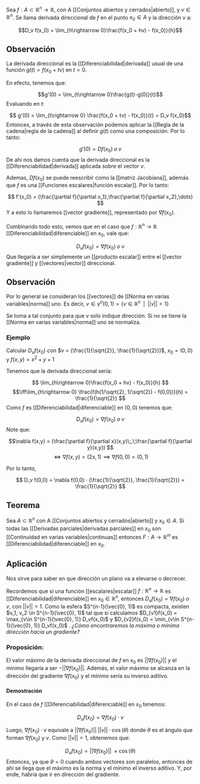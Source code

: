 
Sea $f:A\subset\mathbb{R}^n\rightarrow\mathbb{R}$, con A [[Conjuntos abiertos y cerrados|abierto]], y $v\in\mathbb{R}^n$. Se llama derivada direccional de $f$ en el punto $x_0\in A$ y la dirección $v$ a: 

$$D_v f(x_0) = \lim_{h\rightarrow 0}\frac{f(x_0 + hv) - f(x_0)}{h}$$ 
## Observación 

La derivada direccional es la [[Diferenciabilidad|derivada]] usual de una función $g(t) = f(x_0 + tv)$ en $t=0$. 

En efecto, tenemos que: 

$$g'(0) = \lim_{t\rightarrow 0}\frac{g(t)-g(0)}{t}$$ 
Evaluando en $t$: 

$$ g'(0) = \lim_{t\rightarrow 0} \frac{f(x_0 + tv) - f(x_0)}{t} = D_v f(x_0)$$ 
Entonces, a través de esta observación podemos aplicar la [[Regla de la cadena|regla de la cadena]] al definir $g(t)$ como una composición. Por lo tanto: 

$$ g'(0) = Df(x_0) \;o\; v $$ 
De ahi nos damos cuenta que la derivada direccional es la [[Diferenciabilidad|derivada]] aplicada sobre el vector $v$. 

Ademas, $Df(x_0)$ se puede reescribir como la [[matriz Jacobiana]], además que $f$ es una [[Funciones escalares|función escalar]]. Por lo tanto: 

$$ f'(x_0) = (\frac{\partial f}{\partial x_1},\frac{\partial f}{\partial x_2},\dots) $$ 
Y a esto lo llamaremos [[vector gradiente]], representado por $\nabla f(x_0)$. 

Combinando todo esto, vemos que en el caso que $f:\mathbb{R}^n\rightarrow\mathbb{R}$ [[Diferenciabilidad|diferenciable]] en $x_0$, vale que: 

$$ D_v f(x_0) = \nabla f(x_0)\;o\;v$$ 
Que llegaría a ser simplemente un [[producto escalar]] entre el [[vector gradiente]] y [[vectores|vector]] direccional. 

## Observación 

Por lo general se consideran los [[vectores]] de [[Norma en varias variables|norma]] uno. Es decir, $v\in\gamma^n (0,1) = \lbrace v\in\mathbb{R}^n\;\;|\;\;||v|| = 1\rbrace$

Se toma a tal conjunto para que $v$ solo indique dirección. Si no se tiene la [[Norma en varias variables|norma]] uno se normaliza. 

### Ejemplo 

Calcular $D_vf(x_0)$ con $v = (\frac{1}{\sqrt{2}}, \frac{1}{\sqrt{2}})$, $x_0 = (0,0)$ y $f(x,y) = x^2 + y + 1$

Tenemos que la derivada direccional sería: 

$$ \lim_{h\rightarrow 0}\frac{f(x_0 + hv) - f(x_0)}{h} $$ $$\iff\lim_{h\rightarrow 0} \frac{f(h(1/\sqrt{2}, 1/\sqrt{2}) - f(0,0))}{h} = \frac{1}{\sqrt{2}} $$ 
Como $f$ es [[Diferenciabilidad|diferenciable]] en $(0,0)$ tenemos que: 

$$ D_vf(x_0) = \nabla f(x_0)\;o\;v $$ 
Note que: 

$$\nabla f(x,y) = (\frac{\partial f}{\partial x}(x,y)\;,\;\frac{\partial f}{\partial y}(x,y)) $$ $$\iff \nabla f(x,y) = (2x,1) \implies \nabla f(0,0) = (0,1) $$

Por lo tanto, 

$$ D_v f(0,0) = \nabla f(0,0) · (\frac{1}{\sqrt{2}}, \frac{1}{\sqrt{2}}) = \frac{1}{\sqrt{2}}  $$ 
## Teorema 

Sea $A\subset\mathbb{R}^n$ con A [[Conjuntos abiertos y cerrados|abierto]] y $x_0\in A$. Si todas las [[Derivadas parciales|derivadas parciales]] en $x_0$ son [[Continuidad en varias variables|continuas]] entonces $F:A\rightarrow\mathbb{R}^m$ es [[Diferenciabilidad|diferenciable]] en $x_0$.

## Aplicación 

Nos sirve para saber en que dirección un plano va a elevarse o decrecer. 

Recordemos que si una función [[escalares|escalar]] $f:\mathbb{R}^n\rightarrow\mathbb{R}$ es [[Diferenciabilidad|diferenciable]] en $x_0\in\mathbb{R}^n$, entonces $D_vf(x_0) = \nabla f(x_0)\;o\;v$, con $||v|| = 1$. Como la esfera $S^{n-1}(\vec{0}, 1)$  es compacta, existen $v_1, v_2 \in S^{n-1}(\vec{0}, 1)$ tal que si calculamos $D_{v1}f(x_0) = \max_{v\in S^{n-1}(\vec{0}, 1)} D_vf(x_0)$ y $D_{v2}f(x_0) = \min_{v\in S^{n-1}(\vec{0}, 1)} D_vf(x_0)$ .  *¿Cómo encontraremos la máxima o mínima dirección hacia un gradiente?*

### Proposición: 

El valor máximo de la derivada direccional de $f$ en $x_0$ es $||\nabla f(x_0)||$  y el mínimo llegaría a ser $-||\nabla f(x_0)||$. Además, el valor máximo se alcanza en la dirección del gradiente $\nabla f(x_0)$ y el mínimo sería su inverso aditivo. 

#### Demostración 

En el caso de $f$ [[Diferenciabilidad|diferenciable]] en $x_0$ tenemos: 

$$D_vf(x_0) = \nabla f(x_0)\;·\;v$$

Luego, $\nabla f(x_0)\;·\;v$ equivale a $||\nabla f(x_0)||\;||v||\;·\;\cos(\theta)$ donde $\theta$ es el ángulo que forman $\nabla f(x_0)$ y $v$. Como $||v|| = 1$, obtenemos que: 

$$D_vf(x_0) = ||\nabla f(x_0)||\;\times\cos(\theta)$$ 
Entonces, ya que $\theta = 0$ cuando ambos vectores son paralelos, entonces de ahí se llega que el máximo es la norma y el mínimo el inverso aditivo. Y, por ende, habría que ir en dirección del gradiente. 